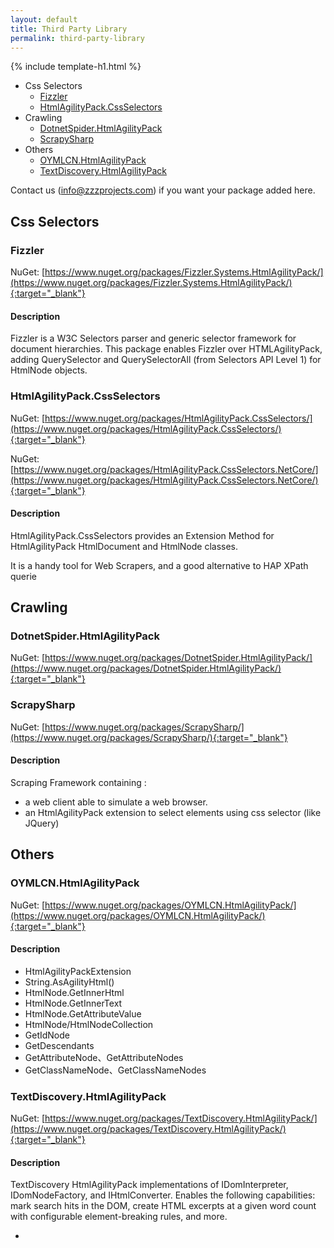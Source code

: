 ```yaml
---
layout: default
title: Third Party Library
permalink: third-party-library
---
```


{% include template-h1.html %}

- Css Selectors
   - [Fizzler](#fizzler)
   - [HtmlAgilityPack.CssSelectors](#htmlagilitypackcssselectors)
- Crawling
	- [DotnetSpider.HtmlAgilityPack](#dotnetspiderhtmlagilitypack)
	- [ScrapySharp](#scrapysharp)
- Others
	- [OYMLCN.HtmlAgilityPack](#oymlcnhtmlagilitypack)
	- [TextDiscovery.HtmlAgilityPack](#textdiscoveryhtmlagilitypack)
	
Contact us (info@zzzprojects.com) if you want your package added here.

## Css Selectors

### Fizzler
NuGet: [https://www.nuget.org/packages/Fizzler.Systems.HtmlAgilityPack/](https://www.nuget.org/packages/Fizzler.Systems.HtmlAgilityPack/){:target="_blank"}

#### Description
Fizzler is a W3C Selectors parser and generic selector framework for document hierarchies. This package enables Fizzler over HTMLAgilityPack, adding QuerySelector and QuerySelectorAll (from Selectors API Level 1) for HtmlNode objects.

### HtmlAgilityPack.CssSelectors
NuGet: [https://www.nuget.org/packages/HtmlAgilityPack.CssSelectors/](https://www.nuget.org/packages/HtmlAgilityPack.CssSelectors/){:target="_blank"}

NuGet: [https://www.nuget.org/packages/HtmlAgilityPack.CssSelectors.NetCore/](https://www.nuget.org/packages/HtmlAgilityPack.CssSelectors.NetCore/){:target="_blank"}

#### Description
HtmlAgilityPack.CssSelectors provides an Extension Method for HtmlAgilityPack HtmlDocument and HtmlNode classes.

It is a handy tool for Web Scrapers, and a good alternative to HAP XPath querie

## Crawling

### DotnetSpider.HtmlAgilityPack
NuGet: [https://www.nuget.org/packages/DotnetSpider.HtmlAgilityPack/](https://www.nuget.org/packages/DotnetSpider.HtmlAgilityPack/){:target="_blank"}

### ScrapySharp
NuGet: [https://www.nuget.org/packages/ScrapySharp/](https://www.nuget.org/packages/ScrapySharp/){:target="_blank"}

#### Description
Scraping Framework containing :
- a web client able to simulate a web browser.
- an HtmlAgilityPack extension to select elements using css selector (like JQuery)

## Others

### OYMLCN.HtmlAgilityPack 
NuGet: [https://www.nuget.org/packages/OYMLCN.HtmlAgilityPack/](https://www.nuget.org/packages/OYMLCN.HtmlAgilityPack/){:target="_blank"}

#### Description
- HtmlAgilityPackExtension
- String.AsAgilityHtml()
- HtmlNode.GetInnerHtml
- HtmlNode.GetInnerText
- HtmlNode.GetAttributeValue
- HtmlNode/HtmlNodeCollection
- GetIdNode
- GetDescendants
- GetAttributeNode、GetAttributeNodes
- GetClassNameNode、GetClassNameNodes

### TextDiscovery.HtmlAgilityPack
NuGet: [https://www.nuget.org/packages/TextDiscovery.HtmlAgilityPack/](https://www.nuget.org/packages/TextDiscovery.HtmlAgilityPack/){:target="_blank"}

#### Description
TextDiscovery HtmlAgilityPack implementations of IDomInterpreter, IDomNodeFactory, and IHtmlConverter.  Enables the following capabilities: mark search hits in the DOM, create HTML excerpts at a given word count with configurable element-breaking rules, and more.


   
-